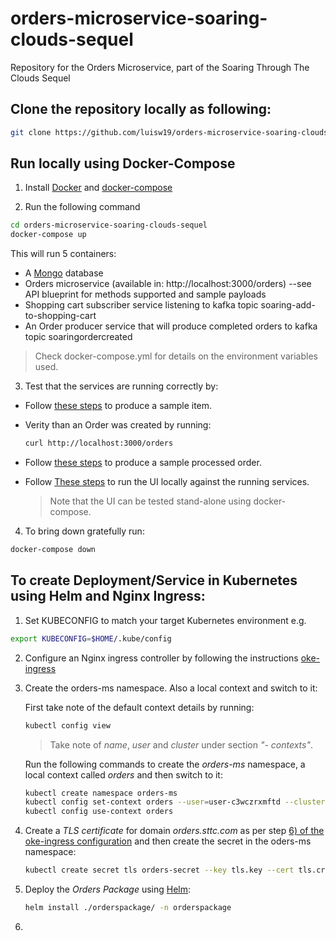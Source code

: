 # orders-microservice-soaring-clouds-sequel

Repository for the Orders Microservice, part of the Soaring Through The Clouds Sequel

## Clone the repository locally as following:

```bash
git clone https://github.com/luisw19/orders-microservice-soaring-clouds-sequel.git
```

## Run locally using Docker-Compose

1) Install [Docker](https://www.docker.com/get-started) and [docker-compose](https://docs.docker.com/compose/install/)

2) Run the following command

```bash
cd orders-microservice-soaring-clouds-sequel
docker-compose up
```
This will run 5 containers:

- A [Mongo](https://www.mongodb.com/) database
- Orders microservice (available in: http://localhost:3000/orders) --see API blueprint for methods supported and sample payloads
- Shopping cart subscriber service listening to kafka topic soaring-add-to-shopping-cart
- An Order producer service that will produce completed orders to kafka topic soaringordercreated

> Check docker-compose.yml for details on the environment variables used.

3) Test that the services are running correctly by:

- Follow [these steps](https://github.com/luisw19/orders-microservice-soaring-clouds-sequel/tree/master/orders-producer-ms) to produce a sample item.

- Verity than an Order was created by running:

	```bash
	curl http://localhost:3000/orders
	```

- Follow [these steps](https://github.com/luisw19/orders-microservice-soaring-clouds-sequel/tree/master/orders-producer-ms) to produce a sample processed order.

- Follow [These steps](https://github.com/luisw19/orders-microservice-soaring-clouds-sequel/tree/master/ui) to run the UI locally against the running services.

	> Note that the UI can be tested stand-alone using docker-compose.

4) To bring down gratefully run:

```bash
docker-compose down
```

## To create Deployment/Service in Kubernetes using Helm and Nginx Ingress:

1) Set KUBECONFIG to match your target Kubernetes environment e.g.

```bash
export KUBECONFIG=$HOME/.kube/config
```

2) Configure an Nginx ingress controller by following the instructions [oke-ingress](https://github.com/luisw19/orders-microservice-soaring-clouds-sequel/tree/master/oke-ingress)

3) Create the orders-ms namespace. Also a local context and switch to it:

	First take note of the default context details by running:

	```bash
	kubectl config view
	```

	> Take note of *name*, *user* and *cluster* under section *"- contexts"*.

	Run the following commands to create the *orders-ms* namespace, a local context
	called *orders* and then switch to it:

	```bash
	kubectl create namespace orders-ms
	kubectl config set-context orders --user=user-c3wczrxmftd --cluster=cluster-c3wczrxmftd --namespace=orders-ms
	kubectl config use-context orders
	```

4) Create a *TLS certificate* for domain *orders.sttc.com* as per step [6) of the oke-ingress configuration](https://github.com/luisw19/orders-microservice-soaring-clouds-sequel/tree/master/oke-ingress) and then create the secret in the oders-ms namespace:

	```bash
	kubectl create secret tls orders-secret --key tls.key --cert tls.crt
	```

5) Deploy the *Orders Package* using [Helm](https://helm.sh/):

	```bash
	helm install ./orderspackage/ -n orderspackage
	```

6)
